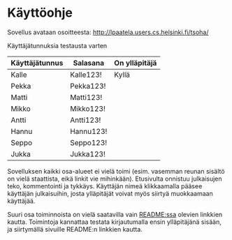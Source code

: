 # Käyttöohje

Sovellus avataan osoitteesta: http://lpaatela.users.cs.helsinki.fi/tsoha/

Käyttäjätunnuksia testausta varten

Käyttäjätunnus | Salasana | On ylläpitäjä
---------------|----------|--------------
Kalle          | Kalle123! | Kyllä
Pekka          | Pekka123! | 
Matti          | Matti123! | 
Mikko          | Mikko123! | 
Antti          | Antti123! | 
Hannu          | Hannu123! | 
Seppo          | Seppo123! | 
Jukka          | Jukka123! | 


Sovelluksen kaikki osa-alueet ei vielä toimi (esim. vasemman reunan sisältö on vielä staattista, eikä linkit vie mihinkään). 
Etusivulta onnistuu julkaisujen teko, kommentointi ja tykkäys. Käyttäjän nimeä klikkaamalla pääsee käyttäjän julkaisuihin, josta
ylläpitäjät voivat myös siirtyä muokkaamaan käyttäjää. 

Suuri osa toiminnoista on vielä saatavilla vain [README:ssa](../README.md) olevien linkkien kautta. Toimintoja kannattaa testata kirjautumalla ensin ylläpitäjänä sisään, ja siirtymällä sivuille README:n linkkien kautta. 
